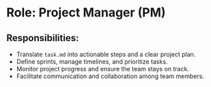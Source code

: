 # Role: Project Manager (PM)

## Responsibilities:
-   Translate `task.md` into actionable steps and a clear project plan.
-   Define sprints, manage timelines, and prioritize tasks.
-   Monitor project progress and ensure the team stays on track.
-   Facilitate communication and collaboration among team members.
